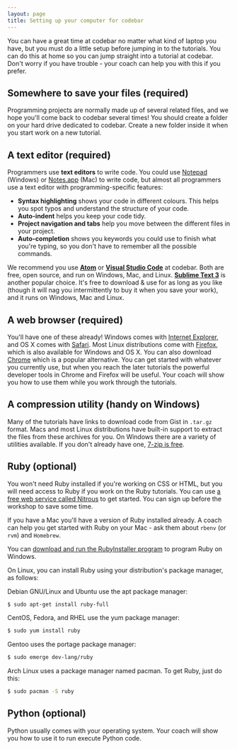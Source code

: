 ```yaml
---
layout: page
title: Setting up your computer for codebar
---
```


You can have a great time at codebar no matter what kind of laptop you have, but you must do a little setup before jumping in to the tutorials. You can do this at home so you can jump straight into a tutorial at codebar. Don't worry if you have trouble - your coach can help you with this if you prefer.


## Somewhere to save your files (required)

Programming projects are normally made up of several related files, and we hope you'll come back to codebar several times! You should create a folder on your hard drive dedicated to codebar. Create a new folder inside it when you start work on a new tutorial.


## A text editor (required)

Programmers use **text editors** to write code. You could use [Notepad](https://en.wikipedia.org/wiki/Notepad_%28software%29) (Windows) or [Notes.app](https://en.wikipedia.org/wiki/Notes_%28application%29) (Mac) to write code, but almost all programmers use a text editor with programming-specific features:

- **Syntax highlighting** shows your code in different colours. This helps you spot typos and understand the structure of your code.
- **Auto-indent** helps you keep your code tidy.
- **Project navigation and tabs** help you move between the different files in your project.
- **Auto-completion** shows you keywords you could use to finish what you're typing, so you don't have to remember all the possible commands.

We recommend you use **[Atom](https://atom.io/)** or **[Visual Studio Code](https://code.visualstudio.com/)** at codebar. Both are free, open source, and run on Windows, Mac, and Linux. **[Sublime Text 3](http://www.sublimetext.com/)** is another popular choice. It's free to download & use for as long as you like (though it will nag you intermittently to buy it when you save your work), and it runs on Windows, Mac and Linux.


## A web browser (required)

You'll have one of these already! Windows comes with [Internet Explorer](http://windows.microsoft.com/en-us/internet-explorer/), and OS X comes with [Safari](https://www.apple.com/uk/safari/). Most Linux distributions come with [Firefox](https://www.mozilla.org/en-US/firefox/), which is also available for Windows and OS X. You can also download [Chrome](https://www.google.com/chrome/) which is a popular alternative. You can get started with whatever you currently use, but when you reach the later tutorials the powerful developer tools in Chrome and Firefox will be useful. Your coach will show you how to use them while you work through the tutorials.

## A compression utility (handy on Windows)

Many of the tutorials have links to download code from Gist in `.tar.gz` format. Macs and most Linux distributions have built-in support to extract the files from these archives for you. On Windows there are a variety of utilities available. If you don't already have one, [7-zip is free](http://www.7-zip.org/).

## Ruby (optional)

You won't need Ruby installed if you're working on CSS or HTML, but you will need access to Ruby if you work on the Ruby tutorials. You can use [a free web service called Nitrous](https://www.nitrous.io/) to get started. You can sign up before the workshop to save some time.

If you have a Mac you'll have a version of Ruby installed already. A coach can help you get started with Ruby on your Mac - ask them about `rbenv` (or `rvm`) and `Homebrew`.

You can [download and run the RubyInstaller program](http://rubyinstaller.org/) to program Ruby on Windows.

On Linux, you can install Ruby using your distribution's package manager, as follows:

Debian GNU/Linux and Ubuntu use the apt package manager:

```bash
$ sudo apt-get install ruby-full
```

CentOS, Fedora, and RHEL use the yum package manager:

```bash
$ sudo yum install ruby
```

Gentoo uses the portage package manager:

```bash
$ sudo emerge dev-lang/ruby
```

Arch Linux uses a package manager named pacman. To get Ruby, just do this:

```bash
$ sudo pacman -S ruby
```

## Python (optional)

Python usually comes with your operating system. Your coach will show you how to use it to run execute Python code.
